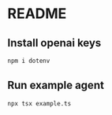 # README

## Install openai keys

```bash
npm i dotenv
```

## Run example agent

```bash
npx tsx example.ts
```